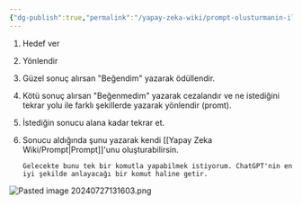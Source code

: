 ```yaml
---
{"dg-publish":true,"permalink":"/yapay-zeka-wiki/prompt-olusturmanin-ilk-6-adimi/"}
---
```


1. Hedef ver
2. Yönlendir
3. Güzel sonuç alırsan "Beğendim" yazarak ödüllendir.
4. Kötü sonuç alırsan "Beğenmedim" yazarak cezalandır ve ne istediğini tekrar yolu ile farklı şekillerde yazarak yönlendir (promt).
5. İstediğin sonucu alana kadar tekrar et.
6. Sonucu aldığında şunu yazarak kendi [[Yapay Zeka Wiki/Prompt\|Prompt]]'unu oluşturabilirsin.

	`Gelecekte bunu tek bir komutla yapabilmek istiyorum. ChatGPT'nin en iyi şekilde anlayacağı bir komut haline getir.`

![Pasted image 20240727131603.png](/img/user/Assets/Pasted%20image%2020240727131603.png)



